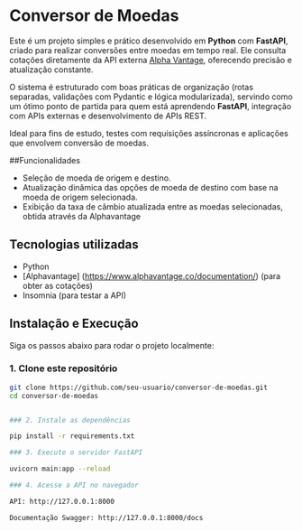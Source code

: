 # Conversor de Moedas

Este é um projeto simples e prático desenvolvido em **Python** com **FastAPI**, criado para realizar conversões entre moedas em tempo real. Ele consulta cotações diretamente da API externa [Alpha Vantage](https://www.alphavantage.co/), oferecendo precisão e atualização constante.

O sistema é estruturado com boas práticas de organização (rotas separadas, validações com Pydantic e lógica modularizada), servindo como um ótimo ponto de partida para quem está aprendendo **FastAPI**, integração com APIs externas e desenvolvimento de APIs REST.

Ideal para fins de estudo, testes com requisições assíncronas e aplicações que envolvem conversão de moedas.

##Funcionalidades

- Seleção de moeda de origem e destino.
- Atualização dinâmica das opções de moeda de destino com base na moeda de origem
selecionada.
- Exibição da taxa de câmbio atualizada entre as moedas selecionadas, obtida através da Alphavantage

## Tecnologias utilizadas

- Python
- [Alphavantage] (https://www.alphavantage.co/documentation/) (para obter as cotações)
- Insomnia (para testar a API)


## Instalação e Execução

Siga os passos abaixo para rodar o projeto localmente:


### 1. Clone este repositório

```bash
git clone https://github.com/seu-usuario/conversor-de-moedas.git
cd conversor-de-moedas


### 2. Instale as dependências

pip install -r requirements.txt

### 3. Execute o servidor FastAPI

uvicorn main:app --reload

### 4. Acesse a API no navegador

API: http://127.0.0.1:8000

Documentação Swagger: http://127.0.0.1:8000/docs

